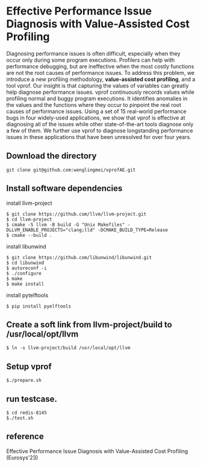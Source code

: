 # Effective Performance Issue Diagnosis with Value-Assisted Cost Profiling

Diagnosing performance issues is often difficult, especially when they
occur only during some program executions.
Profilers can help with performance debugging, but are ineffective
when the most costly functions are not the root causes of performance
issues.  To address this problem, we
introduce a new profiling methodology,
**value-assisted cost profiling**, and a tool vprof.
Our insight is that capturing the values of variables can
greatly help diagnose performance issues.
vprof continuously records values while profiling normal and buggy
program executions.  It identifies anomalies in the values and
the functions where they occur to pinpoint the real root causes of
performance issues.
Using a set of 15 real-world performance bugs in four widely-used
applications, we show that vprof is effective at diagnosing all of the
issues while other state-of-the-art tools diagnose only a few
of them.  We further use vprof to diagnose longstanding performance
issues in these applications that have been unresolved for over
four years.
## Download the directory
```
git clone git@github.com:wenglingmei/vprofAE.git
```
## Install software dependencies

install llvm-project
```
$ git clone https://github.com/llvm/llvm-project.git
$ cd llvm-project
$ cmake -S llvm -B build -G "Unix Makefiles" -DLLVM_ENABLE_PROJECTS="clang;lld" -DCMAKE_BUILD_TYPE=Release
$ cmake --build .
```
install libunwind
```
$ git clone https://github.com/libunwind/libunwind.git
$ cd libunwind
$ autoreconf -i
$ ./configure
$ make
$ make install
```
install pytelftools
```
$ pip install pyelftools
```
## Create a soft link from llvm-project/build to /usr/local/opt/llvm
```
$ ln -s llvm-project/build /usr/local/opt/llvm
```
## Setup vprof
```
$./prepare.sh
```
## run testcase.
```
$ cd redis-8145
$./test.sh
```
## reference
Effective Performance Issue Diagnosis with Value-Assisted Cost Profiling (Eurosys'23)
